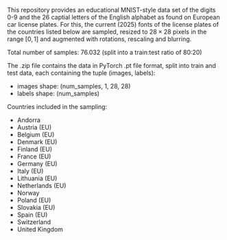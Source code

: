 This repository provides an educational MNIST-style data set of the digits 0-9 and the 26 captial letters of the English alphabet as found on European car license plates. For this, the current (2025) fonts of the license plates of the countries listed below are sampled, resized to $28 \times 28$ pixels in the range $[0, 1]$ and augmented with rotations, rescaling and blurring. 

Total number of samples: 76.032 (split into a train:test ratio of 80:20)

The .zip file contains the data in PyTorch .pt file format, split into train and test data, each containing the tuple (images, labels):
- images shape: (num_samples, 1, 28, 28)
- labels shape: (num_samples)

Countries included in the sampling:
- Andorra
- Austria (EU)
- Belgium (EU)
- Denmark (EU)
- Finland (EU)
- France (EU)
- Germany (EU)
- Italy (EU)
- Lithuania (EU)
- Netherlands (EU)
- Norway
- Poland (EU)
- Slovakia (EU)
- Spain (EU)
- Switzerland
- United Kingdom